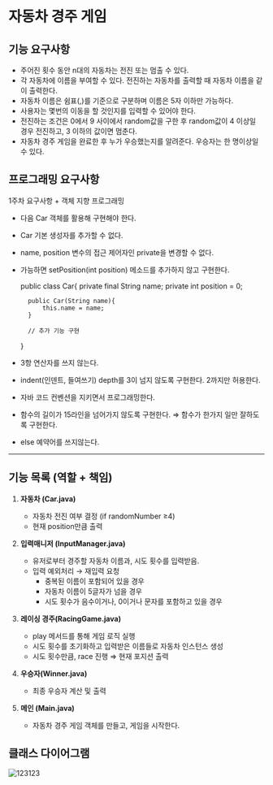 # 자동차 경주 게임

## 기능 요구사항

- 주어진 횟수 동안 n대의 자동차는 전진 또는 멈출 수 있다.
- 각 자동차에 이름을 부여할 수 있다. 전진하는 자동차를 출력할 때 자동차 이름을 같이 출력한다.
- 자동차 이름은 쉼표(,)를 기준으로 구분하며 이름은 5자 이하만 가능하다.
- 사용자는 몇번의 이동을 할 것인지를 입력할 수 있어야 한다.
- 전진하는 조건은 0에서 9 사이에서 random값을 구한 후 random값이 4 이상일 경우 전진하고, 3 이하의 값이면 멈춘다.
- 자동차 경주 게임을 완료한 후 누가 우승했는지를 알려준다. 우승자는 한 명이상일 수 있다.

## 프로그래밍 요구사항

1주차 요구사항 + 객체 지향 프로그래밍

- 다음 Car 객체를 활용해 구현해야 한다.
- Car 기본 생성자를 추가할 수 없다.
- name, position 변수의 접근 제어자인 private을 변경할 수 없다.
- 가능하면 setPosition(int position) 메소드를 추가하지 않고 구현한다.

    public class Car{
    	private final String name;
    	private int position = 0;
    	
    	public Car(String name){
    		this.name = name;
    	}
    
    	// 추가 기능 구현
    }

- 3항 연산자를 쓰지 않는다.
- indent(인덴트, 들여쓰기) depth를 3이 넘지 않도록 구현한다. 2까지만 허용한다.
- 자바 코드 컨벤션을 지키면서 프로그래밍한다.
- 함수의 길이가 15라인을 넘어가지 않도록 구현한다. ⇒ 함수가 한가지 일만 잘하도록 구현한다.
- else 예약어를 쓰지않는다.

***

## 기능 목록 (역할 + 책임)

1. **자동차 (Car.java)**
    - 자동차 전진 여부 결정 (if randomNumber ≥4)
    - 현재 position만큼 출력

2. **입력매니저 (InputManager.java)**
    - 유저로부터 경주할 자동차 이름과, 시도 횟수를 입력받음.
    - 입력 예외처리 → 재입력 요청
        - 중복된 이름이 포함되어 있을 경우
        - 자동차 이름이 5글자가 넘을 경우
        - 시도 횟수가 음수이거나, 0이거나 문자를 포함하고 있을 경우
        
3. **레이싱 경주(RacingGame.java)**
    - play 메서드를 통해 게임 로직 실행
    - 시도 횟수를 초기화하고 입력받은 이름들로 자동차 인스턴스 생성
    - 시도 횟수만큼, race 진행 ⇒ 현재 포지션 출력

4. **우승자(Winner.java)**
    - 최종 우승자 계산 및 출력 
    
5. **메인 (Main.java)**
    - 자동차 경주 게임 객체를 만들고, 게임을 시작한다.

## 클래스 다이어그램
![123123](https://user-images.githubusercontent.com/42382027/70522520-9bb22d80-1b84-11ea-9f67-c11cc82f4067.JPG)
